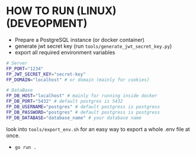 # HOW TO RUN (LINUX) (DEVEOPMENT)
- Prepare a PostgreSQL instance (or docker container)
- generate jwt secret key (run `tools/generate_jwt_secret_key.py`)
- export all required environment variables
```bash
# Server
FP_PORT="1234"
FP_JWT_SECRET_KEY="secret-key"
FP_DOMAIN="localhost" # or domain (mainly for cookies)

# DataBase
FP_DB_HOST="localhost" # mainly for running inside docker
FP_DB_PORT="5432" # default postgres is 5432
FP_DB_USERNAME="postgres" # default postgress is postgress
FP_DB_PASSWORD="postgres" # default postgress is postgress
FP_DB_DATABASE="database_name" # your database name
```
look into `tools/export_env.sh` for an easy way to export a whole .env file at once.
- `go run .`
